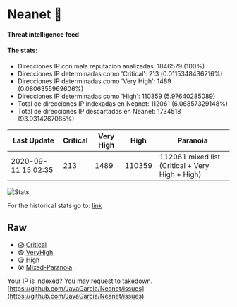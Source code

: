 # Neanet :hocho:
#### Threat intelligence feed
#### The stats:

- Direcciones IP con mala reputacion analizadas: 1846579 (100%)
- Direcciones IP determinadas como 'Critical':  213 (0.0115348436216%)
- Direcciones IP determinadas como 'Very High':  1489 (0.0806355969606%)
- Direcciones IP determinadas como 'High':  110359 (5.97640285089)
- Total de direcciones IP indexadas en Neanet:  112061 (6.06857329148%)
- Total de direcciones IP descartadas en Neanet:  1734518 (93.9314267085%)

| Last Update | Critical | Very High | High | Paranoia |
| --- | --- | --- | --- | --- |
| 2020-09-11 15:02:35 | 213 | 1489 | 110359 | 112061 mixed list (Critical + Very High + High)|

![Stats](https://docs.google.com/spreadsheets/d/e/2PACX-1vSnaNMIXVabIpDJjufMlzH7poXnshF3mgd8Is1g9ytUEzVsP5my4Trn8f-xkoLLQ38xpL3HtmUexLo6/pubchart?oid=501124687&format=image)

For the historical stats go to: [link](/stats.csv)
## Raw
- :scream: [Critical](https://raw.githubusercontent.com/JavaGarcia/Neanet/master/blacklists/neanet_critical.txt)
- :fearful: [VeryHigh](https://raw.githubusercontent.com/JavaGarcia/Neanet/master/blacklists/neanet_veryHigh.txtt)
- :frowning: [High](https://raw.githubusercontent.com/JavaGarcia/Neanet/master/blacklists/neanet_high.txt)
- :dizzy_face: [Mixed-Paranoia](https://raw.githubusercontent.com/JavaGarcia/Neanet/master/blacklists/neanet_all.txt)


Your IP is indexed? You may request to takedown. [https://github.com/JavaGarcia/Neanet/issues](https://github.com/JavaGarcia/Neanet/issues)








































































































































































































































































































































































































































































































































































































































































































































